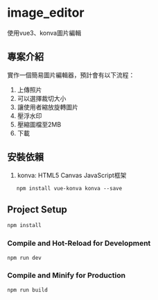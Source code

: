 # image_editor

使用vue3、konva圖片編輯



## 專案介紹

實作一個簡易圖片編輯器，預計會有以下流程：

1. 上傳照片             
2. 可以選擇裁切大小
3. 讓使用者縮放旋轉圖片
4. 壓浮水印
5. 壓縮圖檔至2MB
6. 下載



## 安裝依賴

1. konva: HTML5 Canvas JavaScript框架
 ```
    npm install vue-konva konva --save

 ```
## Project Setup

```sh
npm install
```

### Compile and Hot-Reload for Development

```sh
npm run dev
```

### Compile and Minify for Production

```sh
npm run build
```

